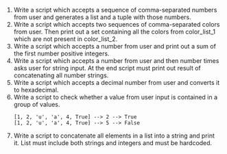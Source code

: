 1. Write a script which accepts a sequence of comma-separated numbers from user and generates a list and a tuple with those numbers.
2. Write a script which accepts two sequences of comma-separated colors from user. Then print out a set containing all the colors from color_list_1 which are not present in color_list_2.
3. Write a script which accepts a number from user and print out a sum of the first number positive integers.
4. Write a script which accepts a number from user and then number times asks user for string input. At the end script must print out result of concatenating all number strings.
5. Write a script which accepts a decimal number from user and converts it to hexadecimal.
6. Write a script to check whether a value from user input is contained in a group of values.
    ```
   [1, 2, 'u', 'a', 4, True] --> 2 --> True
   [1, 2, 'u', 'a', 4, True] --> 5 --> False
   ```
7. Write a script to concatenate all elements in a list into a string and print it. List must include both strings and integers and must be hardcoded.